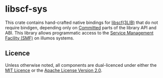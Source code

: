 # libscf-sys

This crate contains hand-crafted native bindings for
[libscf(3LIB)](https://illumos.org/man/3LIB/libscf) that do not require
bindgen, depending only on [Committed](https://illumos.org/man/7/attributes)
parts of the library API and ABI.  This library allows programmatic access to
the [Service Management Facility (SMF)](https://illumos.org/man/7/smf) on
illumos systems.

## Licence

Unless otherwise noted, all components are dual-licenced under either the [MIT
Licence](./LICENSE-MIT) or the [Apache License Version 2.0](./LICENSE-APACHE).
